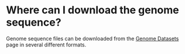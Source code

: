 # Where can I download the genome sequence?
<!-- pombase_categories: Datasets,Sequence Retrieval -->

Genome sequence files can be downloaded from the [Genome Datasets](/downloads/genome-datasets) page in several different formats.

